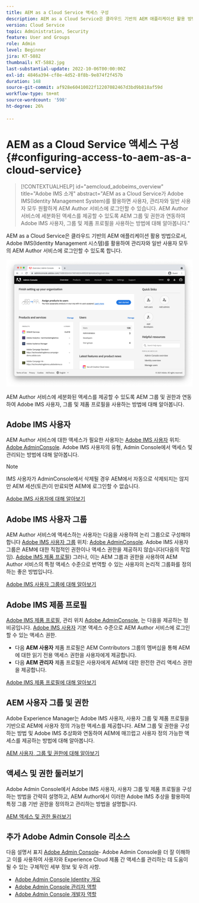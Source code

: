 ```yaml
---
title: AEM as a Cloud Service 액세스 구성
description: AEM as a Cloud Service은 클라우드 기반의 AEM 애플리케이션 활용 방법으로서, Adobe IMS(Identity Management 시스템)를 활용하여 관리자와 일반 사용자 모두의 AEM Author 서비스에 대한 사용자 로그인을 용이하게 합니다. Adobe IMS 사용자, 사용자 그룹 및 제품 프로필을 모두 AEM 그룹 및 권한과 함께 사용하여 AEM 작성자에게 특정 액세스 권한을 제공하는 방법에 대해 알아봅니다.
version: Cloud Service
topic: Administration, Security
feature: User and Groups
role: Admin
level: Beginner
jira: KT-5882
thumbnail: KT-5882.jpg
last-substantial-update: 2022-10-06T00:00:00Z
exl-id: 4846a394-cf8e-4d52-8f8b-9e874f2f457b
duration: 148
source-git-commit: af928e60410022f12207082467d3bd9b818af59d
workflow-type: tm+mt
source-wordcount: '598'
ht-degree: 26%

---
```


# AEM as a Cloud Service 액세스 구성 {#configuring-access-to-aem-as-a-cloud-service}

>[!CONTEXTUALHELP]
>id="aemcloud_adobeims_overview"
>title="Adobe IMS 소개"
>abstract="AEM as a Cloud Service가 Adobe IMS(Identity Management System)를 활용하면 사용자, 관리자와 일반 사용자 모두 원활하게 AEM Author 서비스에 로그인할 수 있습니다. AEM Author 서비스에 세분화된 액세스를 제공할 수 있도록 AEM 그룹 및 권한과 연동하여 Adobe IMS 사용자, 그룹 및 제품 프로필을 사용하는 방법에 대해 알아봅니다."

AEM as a Cloud Service은 클라우드 기반의 AEM 애플리케이션 활용 방법으로서, Adobe IMS(Identity Management 시스템)를 활용하여 관리자와 일반 사용자 모두의 AEM Author 서비스에 로그인할 수 있도록 합니다.

![Adobe Admin Console](./assets/hero.png)

AEM Author 서비스에 세분화된 액세스를 제공할 수 있도록 AEM 그룹 및 권한과 연동하여 Adobe IMS 사용자, 그룹 및 제품 프로필을 사용하는 방법에 대해 알아봅니다.

## Adobe IMS 사용자

AEM Author 서비스에 대한 액세스가 필요한 사용자는 [Adobe IMS 사용자](https://helpx.adobe.com/kr/enterprise/using/set-up-identity.html) 위치: [Adobe AdminConsole](https://adminconsole.adobe.com). Adobe IMS 사용자의 유형, Admin Console에서 액세스 및 관리되는 방법에 대해 알아봅니다.

>[!NOTE]
>
>IMS 사용자가 AdminConsole에서 삭제될 경우 AEM에서 자동으로 삭제되지는 않지만 AEM 세션(토큰)이 만료되면 AEM에 로그인할 수 없습니다.


[Adobe IMS 사용자에 대해 알아보기](./adobe-ims-users.md)

## Adobe IMS 사용자 그룹

AEM Author 서비스에 액세스하는 사용자는 다음을 사용하여 논리 그룹으로 구성해야 합니다 [Adobe IMS 사용자 그룹](https://helpx.adobe.com/kr/enterprise/using/user-groups.html) 위치: [Adobe AdminConsole](https://adminconsole.adobe.com). Adobe IMS 사용자 그룹은 AEM에 대한 직접적인 권한이나 액세스 권한을 제공하지 않습니다(다음의 작업임). [Adobe IMS 제품 프로필](#adobe-ims-product-profiles)) 그러나, 이는 AEM 그룹과 권한을 사용하여 AEM Author 서비스의 특정 액세스 수준으로 번역할 수 있는 사용자의 논리적 그룹화를 정의하는 좋은 방법입니다.

[Adobe IMS 사용자 그룹에 대해 알아보기](./adobe-ims-user-groups.md)

## Adobe IMS 제품 프로필

[Adobe IMS 제품 프로필](https://helpx.adobe.com/enterprise/using/manage-permissions-and-roles.html), 관리 위치 [Adobe AdminConsole](https://adminconsole.adobe.com), 는 다음을 제공하는 정비공입니다. [Adobe IMS 사용자](#adobe-ims-users) 기본 액세스 수준으로 AEM Author 서비스에 로그인할 수 있는 액세스 권한.

+ 다음 __AEM 사용자__ 제품 프로필은 AEM Contributors 그룹의 멤버십을 통해 AEM에 대한 읽기 전용 액세스 권한을 사용자에게 제공합니다.
+ 다음 __AEM 관리자__ 제품 프로필은 사용자에게 AEM에 대한 완전한 관리 액세스 권한을 제공합니다.

[Adobe IMS 제품 프로필에 대해 알아보기](./adobe-ims-product-profiles.md)

## AEM 사용자 그룹 및 권한

Adobe Experience Manager는 Adobe IMS 사용자, 사용자 그룹 및 제품 프로필을 기반으로 AEM에 사용자 정의 가능한 액세스를 제공합니다. AEM 그룹 및 권한을 구성하는 방법 및 Adobe IMS 추상화와 연동하여 AEM에 매끄럽고 사용자 정의 가능한 액세스를 제공하는 방법에 대해 알아봅니다.

[AEM 사용자, 그룹 및 권한에 대해 알아보기](./aem-users-groups-and-permissions.md)

## 액세스 및 권한 둘러보기

Adobe Admin Console에서 Adobe IMS 사용자, 사용자 그룹 및 제품 프로필을 구성하는 방법을 간략히 설명하고, AEM Author에서 이러한 Adobe IMS 추상을 활용하여 특정 그룹 기반 권한을 정의하고 관리하는 방법을 설명합니다.

[AEM 액세스 및 권한 둘러보기](./walk-through.md)

## 추가 Adobe Admin Console 리소스

다음 설명서 표지 [Adobe Admin Console](https://adminconsole.adobe.com)- Adobe Admin Console을 더 잘 이해하고 이를 사용하여 사용자와 Experience Cloud 제품 간 액세스를 관리하는 데 도움이 될 수 있는 구체적인 세부 정보 및 우려 사항.

+ [Adobe Admin Console Identity 개요](https://helpx.adobe.com/kr/enterprise/using/identity.html)
+ [Adobe Admin Console 관리자 역할](https://helpx.adobe.com/enterprise/using/admin-roles.html)
+ [Adobe Admin Console 개발자 역할](https://helpx.adobe.com/enterprise/using/manage-developers.html)
